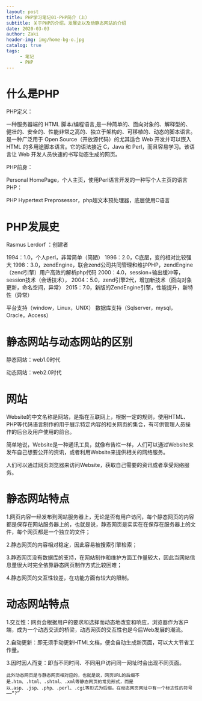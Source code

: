 ```yaml
---
layout: post
title: PHP学习笔记01-PHP简介（上）
subtitle: 关于PHP的介绍，发展史以及动静态网站的介绍
date: 2020-03-03
author: Zaki
header-img: img/home-bg-o.jpg
catalog: true
tags:
     - 笔记
     - PHP
---
```


# 什么是PHP

PHP定义：

一种服务器端的 HTML 脚本/编程语言,是一种简单的、面向对象的、解释型的、健壮的、安全的、性能非常之高的、独立于架构的、可移植的、动态的脚本语言。是一种广泛用于 Open Source（开放源代码）的尤其适合 Web 开发并可以嵌入 HTML 的多用途脚本语言。它的语法接近 C，Java 和 Perl，而且容易学习。该语言让 Web 开发人员快速的书写动态生成的网页。

PHP前身：

Personal HomePage，个人主页，使用Perl语言开发的一种写个人主页的语言
PHP：

PHP Hypertext Preprosessor，php超文本预处理器，底层使用C语言

# PHP发展史

Rasmus Lerdorf ：创建者

1994：1.0，个人perl，非常简单（简陋）
1996：2.0，C底层，变的相对比较强大
1998：3.0，zendEngine，联合zend公司共同管理和维护PHP，zendEngine（zend引擎）用户高效的解析php代码
2000：4.0，session+输出缓冲等，session技术（会话技术），
2004：5.0，zend引擎2代，增加新技术（面向对象更新，命名空间，异常）
2015：7.0，新版的ZendEngine引擎，性能提升，新特性（异常）

平台支持（window，Linux，UNIX）
数据库支持（Sqlserver，mysql，Oracle，Access）

# 静态网站与动态网站的区别

静态网站：web1.0时代

动态网站：web2.0时代

# 网站

Website的中文名称是网站，是指在互联网上，根据一定的规则，使用HTML、PHP等代码语言制作的用于展示特定内容的相关网页的集合，有可供管理人员操作的后台及用户使用的前台。

简单地说，Website是一种通讯工具，就像布告栏一样，人们可以通过Website来发布自己想要公开的资讯，或者利用Website来提供相关的网络服务。

人们可以通过网页浏览器来访问Website，获取自己需要的资讯或者享受网络服务。


# 静态网站特点

   1.网页内容一经发布到网站服务器上，无论是否有用户访问，每个静态网页的内容都是保存在网站服务器上的，也就是说，静态网页是实实在在保存在服务器上的文件，每个网页都是一个独立的文件； 
   
   2.静态网页的内容相对稳定，因此容易被搜索引擎检索；
   
   3.静态网页没有数据库的支持，在网站制作和维护方面工作量较大，因此当网站信息量很大时完全依靠静态网页制作方式比较困难；  
   
   4.静态网页的交互性较差，在功能方面有较大的限制。
   
# 动态网站特点

   1.交互性：网页会根据用户的要求和选择而动态地改变和响应，浏览器作为客户端，成为一个动态交流的桥梁，动态网页的交互性也是今后Web发展的潮流。
   
   2.自动更新：即无须手动更新HTML文档，便会自动生成新页面，可以大大节省工作量。
   
   3.因时因人而变：即当不同时间、不同用户访问同一网址时会出现不同页面。
   
    此外动态网页是与静态网页相对应的，也就是说，网页URL的后缀不是.htm、.html、.shtml、.xml等静态网页的常见形式，而是以.asp、.jsp、.php、.perl、.cgi等形式为后缀。在动态网页网址中有一个标志性的符号——“?”


